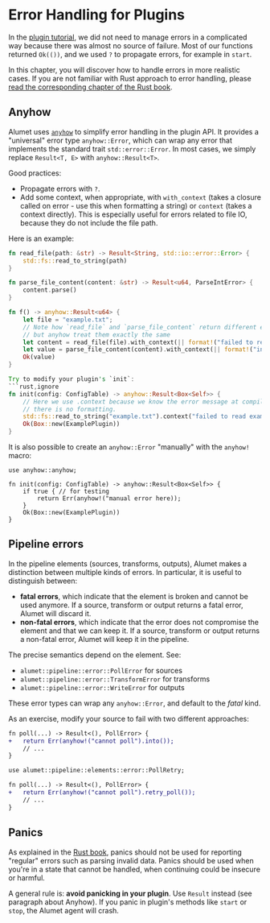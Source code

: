 # Error Handling for Plugins

In the [plugin tutorial](../plugins/tutorial/0_intro.md), we did not need to manage errors in a complicated way because there was almost no source of failure.
Most of our functions returned `Ok(())`, and we used `?` to propagate errors, for example in `start`.

In this chapter, you will discover how to handle errors in more realistic cases.
If you are not familiar with Rust approach to error handling, please [read the corresponding chapter of the Rust book](https://doc.rust-lang.org/book/ch09-00-error-handling.html).

## Anyhow

Alumet uses [`anyhow`](https://crates.io/crates/anyhow) to simplify error handling in the plugin API. It provides a "universal" error type `anyhow::Error`, which can wrap any error that implements the standard trait `std::error::Error`. In most cases, we simply replace `Result<T, E>` with `anyhow::Result<T>`.

Good practices:
- Propagate errors with `?`.
- Add some context, when appropriate, with `with_context` (takes a closure called on error - use this when formatting a string) or `context` (takes a context directly). This is especially useful for errors related to file IO, because they do not include the file path.

Here is an example:

```rs
fn read_file(path: &str) -> Result<String, std::io::error::Error> {
    std::fs::read_to_string(path)
}

fn parse_file_content(content: &str) -> Result<u64, ParseIntError> {
    content.parse()
}

fn f() -> anyhow::Result<u64> {
    let file = "example.txt";
    // Note how `read_file` and `parse_file_content` return different error types,
    // but anyhow treat them exactly the same
    let content = read_file(file).with_context(|| format!("failed to read file {file}"))?;
    let value = parse_file_content(content).with_context(|| format!("invalid content: {content}"))?;
    Ok(value)
}

Try to modify your plugin's `init`:
```rust,ignore
fn init(config: ConfigTable) -> anyhow::Result<Box<Self>> {
    // Here we use .context because we know the error message at compile-time,
    // there is no formatting.
    std::fs::read_to_string("example.txt").context("failed to read example.txt")?;
    Ok(Box::new(ExamplePlugin))
}
```

It is also possible to create an `anyhow::Error` "manually" with the `anyhow!` macro:
 
```rust,ignore
use anyhow::anyhow;

fn init(config: ConfigTable) -> anyhow::Result<Box<Self>> {
    if true { // for testing
        return Err(anyhow!("manual error here));
    }
    Ok(Box::new(ExamplePlugin))
}
```

## Pipeline errors

In the pipeline elements (sources, transforms, outputs), Alumet makes a distinction between multiple kinds of errors. In particular, it is useful to distinguish between:
- **fatal errors**, which indicate that the element is broken and cannot be used anymore. If a source, transform or output returns a fatal error, Alumet will discard it.
- **non-fatal errors**, which indicate that the error does not compromise the element and that we can keep it. If a source, transform or output returns a non-fatal error, Alumet will keep it in the pipeline.

The precise semantics depend on the element. See:
- `alumet::pipeline::error::PollError` for sources
- `alumet::pipeline::error::TransformError` for transforms
- `alumet::pipeline::error::WriteError` for outputs

These error types can wrap any `anyhow::Error`, and default to the *fatal* kind.

As an exercise, modify your source to fail with two different approaches:
```diff
fn poll(...) -> Result<(), PollError> {
+   return Err(anyhow!("cannot poll").into());
    // ...
}
```

```diff
use alumet::pipeline::elements::error::PollRetry;

fn poll(...) -> Result<(), PollError> {
+   return Err(anyhow!("cannot poll").retry_poll());
    // ...
}
```

## Panics

As explained in the [Rust book](https://doc.rust-lang.org/book/ch09-03-to-panic-or-not-to-panic.html), panics should not be used for reporting "regular" errors such as parsing invalid data.
Panics should be used when you're in a state that cannot be handled, when continuing could be insecure or harmful.

A general rule is: **avoid panicking in your plugin**. Use `Result` instead (see paragraph about Anyhow).
If you panic in plugin's methods like `start` or `stop`, the Alumet agent will crash.
